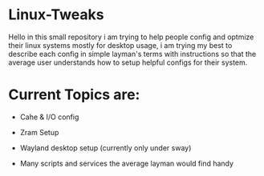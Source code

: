 # Linux-Tweaks

Hello in this small repository i am trying to help people config and optmize their linux systems mostly for desktop usage,
i am trying my best to describe each config in simple layman's terms with instructions so that the average user understands how to setup helpful configs for their system.

# Current Topics are:

* Cahe & I/O config
* Zram Setup

* Wayland desktop setup (currently only under sway)

* Many scripts and services the average layman would find handy
